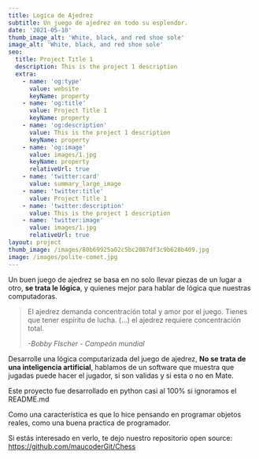 ```yaml
---
title: Logica de Ajedrez
subtitle: Un juego de ajedrez en todo su esplendor.
date: '2021-05-10'
thumb_image_alt: 'White, black, and red shoe sole'
image_alt: 'White, black, and red shoe sole'
seo:
  title: Project Title 1
  description: This is the project 1 description
  extra:
    - name: 'og:type'
      value: website
      keyName: property
    - name: 'og:title'
      value: Project Title 1
      keyName: property
    - name: 'og:description'
      value: This is the project 1 description
      keyName: property
    - name: 'og:image'
      value: images/1.jpg
      keyName: property
      relativeUrl: true
    - name: 'twitter:card'
      value: summary_large_image
    - name: 'twitter:title'
      value: Project Title 1
    - name: 'twitter:description'
      value: This is the project 1 description
    - name: 'twitter:image'
      value: images/1.jpg
      relativeUrl: true
layout: project
thumb_image: /images/80b69925a02c5bc2087df3c9b628b409.jpg
image: /images/polite-comet.jpg
---
```

Un buen juego de ajedrez se basa en no solo llevar piezas de un lugar a otro, **se trata le lógica**, y quienes mejor para hablar de lógica que nuestras computadoras.

> El ajedrez demanda concentración total y amor por el juego. Tienes que tener espíritu de lucha. (...)
> el ajedrez requiere concentración total.
>
>
> *-Bobby FIscher - Campeón mundial*

Desarrolle una lógica computarizada del juego de ajedrez, **No se trata de una inteligencia artificial**, hablamos de un software que muestra que jugadas puede hacer el jugador, si son validas y si esta o no en Mate.

Este proyecto fue desarrollado en python casi al 100% si ignoramos el README.md

Como una característica es que lo hice pensando en programar objetos reales, como una buena practica de programador.

Si estás interesado en verlo, te dejo nuestro repositorio open source:  <https://github.com/maucoderGit/Chess>
